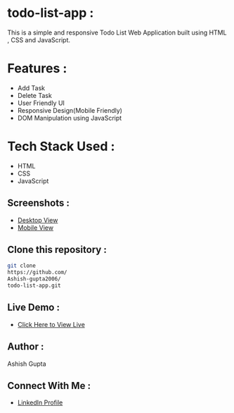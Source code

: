 # todo-list-app :
This is a simple and responsive  Todo List Web Application built using HTML , CSS and JavaScript. 

# Features :
- Add Task
- Delete Task
- User Friendly UI
- Responsive Design(Mobile Friendly)
- DOM Manipulation using JavaScript

# Tech Stack Used :
- HTML
- CSS
- JavaScript

## Screenshots :
- [Desktop View ](image/desktop-view.png)
- [Mobile View ](image/mobile-view.png)

## Clone this repository :
 ```bash
git clone
https://github.com/
Ashish-gupta2006/
todo-list-app.git
```

## Live Demo :
- [Click Here to View Live](https://ashish-gupta2006.github.io/todo-list-app/)

## Author :
Ashish Gupta

## Connect With Me :
- [LinkedIn Profile](https://www.linkedin.com/in/ashish-gupta2006)
